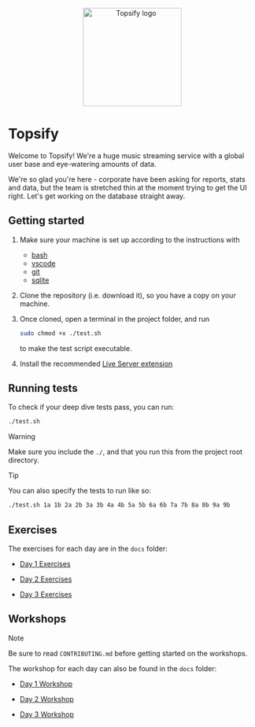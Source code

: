 <p align="center">
  <img width="200px" src="./web/img/logo.png" alt="Topsify logo"/>
</p>

# Topsify

Welcome to Topsify! We're a huge music streaming service with a global user base
and eye-watering amounts of data.

We're so glad you're here - corporate have been asking for reports, stats and
data, but the team is stretched thin at the moment trying to get the UI right.
Let's get working on the database straight away.

## Getting started

1. Make sure your machine is set up according to the instructions with

   - [bash](https://tech-docs.corndel.com/bash/)
   - [vscode](https://tech-docs.corndel.com/vscode/)
   - [git](https://tech-docs.corndel.com/git/)
   - [sqlite](https://tech-docs.corndel.com/sql/installation-linux.html)

1. Clone the repository (i.e. download it), so you have a copy on your machine.

1. Once cloned, open a terminal in the project folder, and run

   ```bash
   sudo chmod +x ./test.sh
   ```

   to make the test script executable.

1. Install the recommended
   [Live Server extension](vscode:extension/ritwickdey.LiveServer)

## Running tests

To check if your deep dive tests pass, you can run:

```bash
./test.sh
```

> [!WARNING]
>
> Make sure you include the `./`, and that you run this from the project root
> directory.

> [!TIP]
>
> You can also specify the tests to run like so:
>
> ```bash
> ./test.sh 1a 1b 2a 2b 3a 3b 4a 4b 5a 5b 6a 6b 7a 7b 8a 8b 9a 9b
> ```

## Exercises

The exercises for each day are in the `docs` folder:

- [Day 1 Exercises](./docs/day-1-exercises.md)

- [Day 2 Exercises](./docs/day-2-exercises.md)

- [Day 3 Exercises](./docs/day-3-exercises.md)

## Workshops

> [!NOTE]
>
> Be sure to read `CONTRIBUTING.md` before getting started on the workshops.

The workshop for each day can also be found in the `docs` folder:

- [Day 1 Workshop](./docs/day-1-workshop.md)

- [Day 2 Workshop](./docs/day-2-workshop.md)

- [Day 3 Workshop](./docs/day-3-workshop.md)

